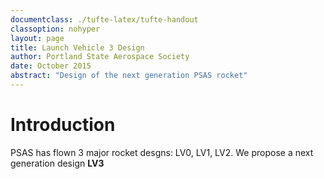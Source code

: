 ```yaml
---
documentclass: ./tufte-latex/tufte-handout
classoption: nohyper
layout: page
title: Launch Vehicle 3 Design
author: Portland State Aerospace Society
date: October 2015
abstract: "Design of the next generation PSAS rocket"
---
```



Introduction
================================================================================

PSAS has flown 3 major rocket desgns: LV0, LV1, LV2. We propose a next generation design **LV3**
